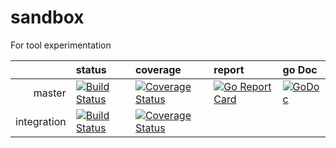 # sandbox

For tool experimentation

| | status | coverage | report | go Doc |
| ---: | :--- | :--- | :--- | :--- |
| master | [![Build Status](https://travis-ci.org/RidiculousRichard/sandbox.svg?branch=master)](https://travis-ci.org/RidiculousRichard/sandbox) | [![Coverage Status](https://coveralls.io/repos/github/RidiculousRichard/sandbox/badge.svg?branch=master)](https://coveralls.io/github/RidiculousRichard/sandbox?branch=master) | [![Go Report Card](https://goreportcard.com/badge/github.com/RidiculousRichard/sandbox)](https://goreportcard.com/report/github.com/RidiculousRichard/sandbox) | [![GoDoc](https://godoc.org/github.com/RidiculousRichard/sandbox?status.svg)](https://godoc.org/github.com/RidiculousRichard/sandbox) |
| integration | [![Build Status](https://travis-ci.org/RidiculousRichard/sandbox.svg?branch=integration)](https://travis-ci.org/RidiculousRichard/sandbox) | [![Coverage Status](https://coveralls.io/repos/github/RidiculousRichard/sandbox/badge.svg?branch=integration)](https://coveralls.io/github/RidiculousRichard/sandbox?branch=integration) | | |

